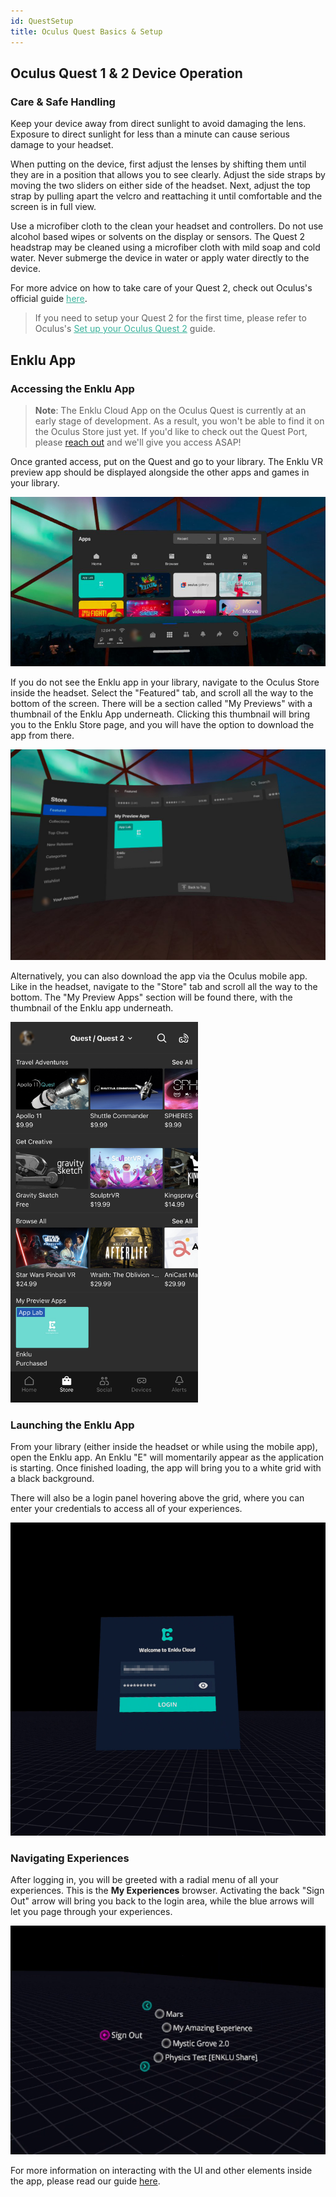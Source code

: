 ```yaml
---
id: QuestSetup
title: Oculus Quest Basics & Setup
---
```


## Oculus Quest 1 & 2 Device Operation

### Care & Safe Handling

Keep your device away from direct sunlight to avoid damaging the lens. Exposure to direct sunlight for less than a minute can cause serious damage to your headset. 

When putting on the device, first adjust the lenses by shifting them until they are in a position that allows you to see clearly. Adjust the side straps by moving the two sliders on either side of the headset. Next, adjust the top strap by pulling apart the velcro and reattaching it until comfortable and the screen is in full view.

Use a microfiber cloth to the clean your headset and controllers. Do not use alcohol based wipes or solvents on the display or sensors. The Quest 2 headstrap may be cleaned using a microfiber cloth with mild soap and cold water. Never submerge the device in water or apply water directly to the device.

For more advice on how to take care of your Quest 2, check out Oculus's official guide <a style="color:#3AB29B" href="https://support.oculus.com/795778631158860" target="\_blank"><u>here</u></a>.

> If you need to setup your Quest 2 for the first time, please refer to Oculus's <a style="color:#3AB29B" href="https://support.oculus.com/795778631158860" target="\_blank"><u>Set up your Oculus Quest 2</u></a> guide.

## Enklu App

### Accessing the Enklu App

> **Note**: The Enklu Cloud App on the Oculus Quest is currently at an early stage of development. As a result, you won't be able to find it on the Oculus Store just yet. If you'd like to check out the Quest Port, please [reach out](/contact) and we'll give you access ASAP!

Once granted access, put on the Quest and go to your library. The Enklu VR preview app should be displayed alongside the other apps and games in your library.

![Enklu App in Oculus Library](/img/product/quest/oculus_library.png)

If you do not see the Enklu app in your library, navigate to the Oculus Store inside the headset. Select the "Featured" tab, and scroll all the way to the bottom of the screen. There will be a section called "My Previews" with a thumbnail of the Enklu App underneath. Clicking this thumbnail will bring you to the Enklu Store page, and you will have the option to download the app from there.

![Enklu App on the Oculus Store](/img/product/quest/oculus_store_enklu_app.png)

Alternatively, you can also download the app via the Oculus mobile app. Like in the headset, navigate to the "Store" tab and scroll all the way to the bottom. The "My Preview Apps" section will be found there, with the thumbnail of the Enklu app underneath.

<img src="/img/product/quest/oculus_mobile_app.png" alt="Enklu on the Oculus mobile app" width="300"/>

### Launching the Enklu App

From your library (either inside the headset or while using the mobile app), open the Enklu app. An Enklu "E" will momentarily appear as the application is starting. Once finished loading, the app will bring you to a white grid with a black background. 

There will also be a login panel hovering above the grid, where you can enter your credentials to access all of your experiences.

![Login Screen](/img/product/quest/login_panel.png)

### Navigating Experiences

After logging in, you will be greeted with a radial menu of all your experiences. This is the **My Experiences** browser. Activating the back "Sign Out" arrow will bring you back to the login area, while the blue arrows will let you page through your experiences.

![Login Screen](/img/product/quest/Quest_MyExperienceMenu.png)

For more information on interacting with the UI and other elements inside the app, please read our guide [here](Quest/QuestInteractions.md).
